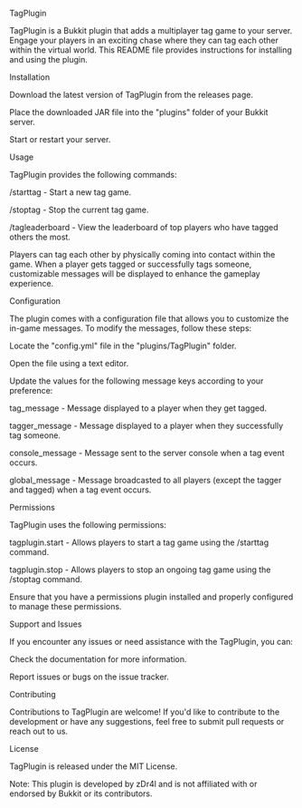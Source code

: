 TagPlugin

TagPlugin is a Bukkit plugin that adds a multiplayer tag game to your server. Engage your players in an exciting chase where they can tag each other within the virtual world. This README file provides instructions for installing and using the plugin.



Installation

Download the latest version of TagPlugin from the releases page.

Place the downloaded JAR file into the "plugins" folder of your Bukkit server.

Start or restart your server.



Usage


TagPlugin provides the following commands:

/starttag - Start a new tag game.

/stoptag - Stop the current tag game.

/tagleaderboard - View the leaderboard of top players who have tagged others the most.

Players can tag each other by physically coming into contact within the game. When a player gets tagged or successfully tags someone, customizable messages will be displayed to enhance the gameplay experience.



Configuration

The plugin comes with a configuration file that allows you to customize the in-game messages. To modify the messages, follow these steps:



Locate the "config.yml" file in the "plugins/TagPlugin" folder.

Open the file using a text editor.

Update the values for the following message keys according to your preference:

tag_message - Message displayed to a player when they get tagged.

tagger_message - Message displayed to a player when they successfully tag someone.

console_message - Message sent to the server console when a tag event occurs.

global_message - Message broadcasted to all players (except the tagger and tagged) when a tag event occurs.



Permissions

TagPlugin uses the following permissions:



tagplugin.start - Allows players to start a tag game using the /starttag command.

tagplugin.stop - Allows players to stop an ongoing tag game using the /stoptag command.

Ensure that you have a permissions plugin installed and properly configured to manage these permissions.



Support and Issues

If you encounter any issues or need assistance with the TagPlugin, you can:



Check the documentation for more information.

Report issues or bugs on the issue tracker.


Contributing

Contributions to TagPlugin are welcome! If you'd like to contribute to the development or have any suggestions, feel free to submit pull requests or reach out to us.



License

TagPlugin is released under the MIT License.



Note: This plugin is developed by zDr4l and is not affiliated with or endorsed by Bukkit or its contributors.
